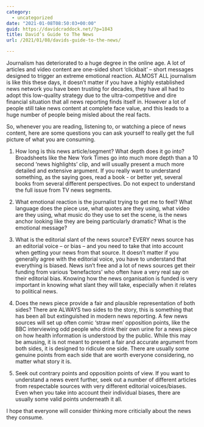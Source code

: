 ```yaml
---
category:
  - uncategorized
date: "2021-01-08T08:50:03+00:00"
guid: https://davidcraddock.net/?p=1843
title: David’s Guide to The News
url: /2021/01/08/davids-guide-to-the-news/

---
```

Journalism has deteriorated to a huge degree in the online age. A lot of articles and video content are one-sided short ‘clickbait’ – short messages designed to trigger an extreme emotional reaction. ALMOST ALL journalism is like this these days, it doesn’t matter if you have a highly established news network you have been trusting for decades, they have all had to adopt this low-quality strategy due to the ultra-competitive and dire financial situation that all news reporting finds itself in. However a lot of people still take news content at complete face value, and this leads to a huge number of people being misled about the real facts.

So, whenever you are reading, listening to, or watching a piece of news content, here are some questions you can ask yourself to really get the full picture of what you are consuming.

1) How long is this news article/segment? What depth does it go into? Broadsheets like the New York Times go into much more depth than a 10 second ‘news highlights’ clip, and will usually present a much more detailed and extensive argument. If you really want to understand something, as the saying goes, read a book - or better yet, several books from several different perspectives. Do not expect to understand the full issue from TV news segments.

2) What emotional reaction is the journalist trying to get me to feel? What language does the piece use, what quotes are they using, what video are they using, what music do they use to set the scene, is the news anchor looking like they are being particularly dramatic? What is the emotional message?

3) What is the editorial slant of the news source? EVERY news source has an editorial voice – or bias – and you need to take that into account when getting your news from that source. It doesn’t matter if you generally agree with the editorial voice, you have to understand that everything is biased. News isn’t free and a lot of news sources get their funding from various ‘benefactors’ who often have a very real say on their editorial bias. Knowing how the news organisation is funded is very important in knowing what slant they will take, especially when it relates to political news.

4) Does the news piece provide a fair and plausible representation of both sides? There are ALWAYS two sides to the story, this is something that has been all but extinguished in modern news reporting. A few news sources will set up often comic ‘straw men’ opposition points, like the BBC interviewing odd people who drink their own urine for a news piece on how health information is understood by the public. While this may be amusing, it is not meant to present a fair and accurate argument from both sides, it is designed to ridicule one side. There are usually some genuine points from each side that are worth everyone considering, no matter what story it is.

5) Seek out contrary points and opposition points of view. If you want to understand a news event further, seek out a number of different articles from respectable sources with very different editorial voices/biases. Even when you take into account their individual biases, there are usually some valid points underneath it all.

I hope that everyone will consider thinking more criticially about the news they consume.
